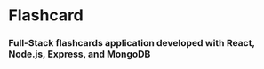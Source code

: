 # Flashcard

### Full-Stack flashcards application developed with React, Node.js, Express, and MongoDB

